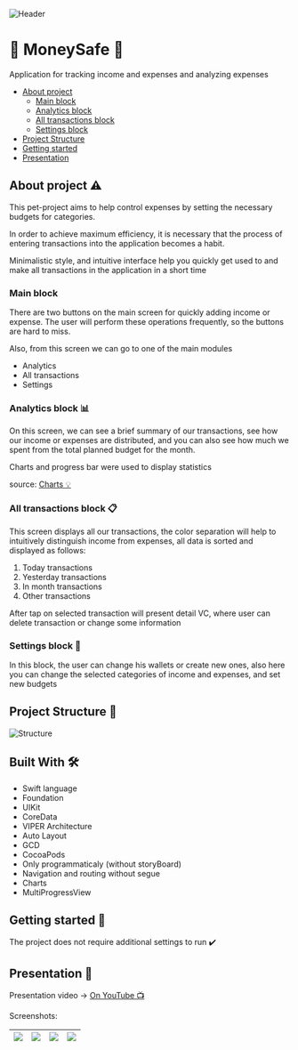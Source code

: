 ![Header](https://i.imgur.com/7OB18H1.png)

# :money_with_wings: MoneySafe :money_with_wings:
Application for tracking income and expenses and analyzing expenses

- [About project](#About-project)
    - [Main block](#Main-block)
    - [Analytics block](#Analytics-block-bar_chart)
    - [All transactions block](#All-transactions-block)
    - [Settings block](#Settings-block)
- [Project Structure](#Project-Structure)
- [Getting started](#Getting-started)
- [Presentation](#Presentation)

## About project :warning:

This pet-project aims to help control expenses by setting the necessary budgets for categories.

In order to achieve maximum efficiency, it is necessary that the process of entering transactions into the application becomes a habit.

Minimalistic style, and intuitive interface help you quickly get used to and make all transactions in the application in a short time

### Main block
 
There are two buttons on the main screen for quickly adding income or expense. The user will perform these operations frequently, so the buttons are hard to miss.

Also, from this screen we can go to one of the main modules
- Analytics
- All transactions
- Settings

### Analytics block :bar_chart:

On this screen, we can see a brief summary of our transactions, see how our income or expenses are distributed, and you can also see how much we spent from the total planned budget for the month.

Charts and progress bar were used to display statistics

source: [Charts :bulb:](https://github.com/danielgindi/Charts)

### All transactions block :clipboard:

This screen displays all our transactions, the color separation will help to intuitively distinguish income from expenses, all data is sorted and displayed as follows:
1. Today transactions
2. Yesterday transactions
3. In month transactions
4. Other transactions

After tap on selected transaction will present detail VC, where user can delete transaction or change some information

### Settings block :construction:

In this block, the user can change his wallets or create new ones, also here you can change the selected categories of income and expenses, and set new budgets

## Project Structure :bookmark_tabs:

![Structure](https://i.imgur.com/SB3DQky.png)

## Built With 🛠

- Swift language
- Foundation
- UIKit
- CoreData
- VIPER Architecture
- Auto Layout
- GCD
- CocoaPods
- Only programmaticaly (without storyBoard)
- Navigation and routing without segue
- Charts
- MultiProgressView

## Getting started :rocket:

The project does not require additional settings to run :heavy_check_mark:

## Presentation :iphone:

Presentation video -> [On YouTube :tv:](https://www.youtube.com/watch?v=wpiecCm66Bw)

Screenshots:

| ![](https://i.imgur.com/MNsQY4j.png) | ![](https://i.imgur.com/dvAWhs6.png) | ![](https://i.imgur.com/JpuwS1q.png) | ![](https://i.imgur.com/yhH9rl7.png) | 
|----:|:----:|:----:|:----|
